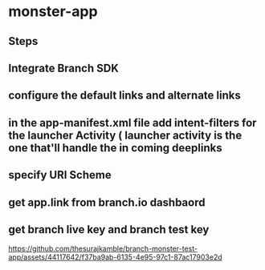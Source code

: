 # monster-app

## Steps 
## Integrate Branch SDK   
## configure the default links and alternate links 
## in the app-manifest.xml file add intent-filters for the launcher Activity ( launcher activity is the one that'll handle the in coming deeplinks
## specify URI Scheme
## get app.link from branch.io dashbaord 
## get branch live key and branch test key 

https://github.com/thesurajkamble/branch-monster-test-app/assets/44117642/f37ba9ab-6135-4e95-97c1-87ac17903e2d

